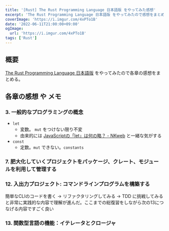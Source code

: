 ```yaml
---
title: '[Rust] The Rust Programming Language 日本語版 をやってみた感想'
excerpt: 'The Rust Programming Language 日本語版 をやってみたので感想をまとめる'
coverImage: 'https://i.imgur.com/4xPTo1B'
date: '2022-06-11T21:00:00+09:00'
ogImage:
  url: 'https://i.imgur.com/4xPTo1B'
tags: ['Rust']
---
```

  
## 概要

 [The Rust Programming Language 日本語版](https://doc.rust-jp.rs/book-ja/title-page.html#the-rust-programming-language-%E6%97%A5%E6%9C%AC%E8%AA%9E%E7%89%88) をやってみたので各章の感想をまとめる。

## 各章の感想 や メモ

### 3. 一般的なプログラミングの概念

- `let`
	- 変数。 `mut` をつけない限り不変
	- 由来的には [JavaScriptの「let」は何の略？ - NKweb](https://www.nkweb.work/2020/02/06/95/) と一緒な気がする
- `const`
	- 定数。`mut` できない。`constants`

### 7. 肥大化していくプロジェクトをパッケージ、クレート、モジュールを利用して管理する

### 12. 入出力プロジェクト: コマンドラインプログラムを構築する

簡単なCLIのコードを書く -> リファクタリングしてみる -> TDD に挑戦してみる と非常に実践的な内容で理解が進んだ。ここまでの総復習をしながら次の13につなげる内容ですごく良い

### 13. 関数型言語の機能：イテレータとクロージャ
